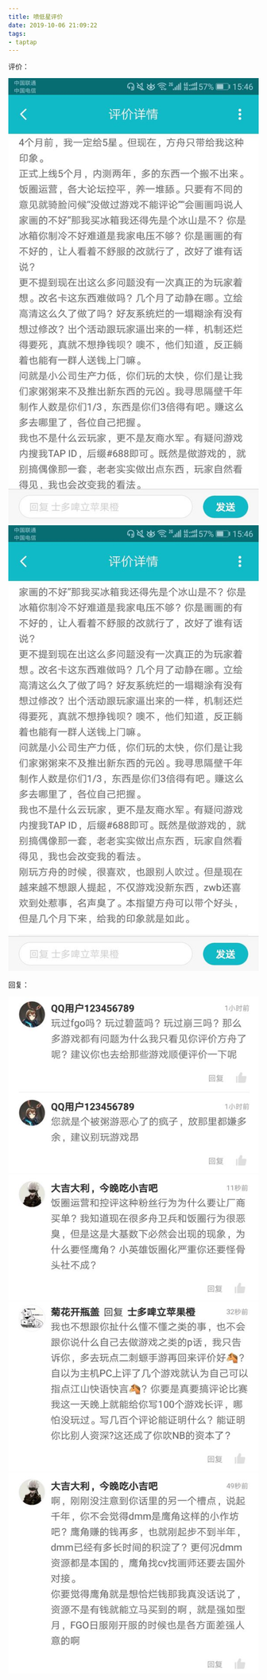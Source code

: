 ```yaml
---
title: 喷低星评价
date: 2019-10-06 21:09:22
tags:
- taptap
---
```


评价：

![](2019-10-06-21-09/01.jpg)
![](2019-10-06-21-09/02.jpg)

回复：

![](2019-10-06-21-09/03.jpg)
![](2019-10-06-21-09/04.jpg)
![](2019-10-06-21-09/05.jpg)
![](2019-10-06-21-09/06.jpg)
